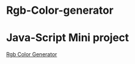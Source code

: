 # Rgb-Color-generator
<h1>Java-Script Mini project</h1>
<a href="https://www-rgb-color-generator.netlify.app/">Rgb Color Generator</a>
